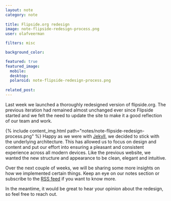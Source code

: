 ```yaml
---
layout: note
category: note
  
title: Flipside.org redesign
image: note-flipside-redesign-process.png
user: olafveerman

filters: misc

background_color:

featured: true
featured_image: 
  mobile: 
  desktop: 
  polaroid: note-flipside-redesign-process.png
  
related_post:
---
```

Last week we launched a thoroughly redesigned version of flipside.org. The previous iteration had remained almost unchanged ever since Flipside started and we felt the need to update the site to make it a good reflection of our team and work.

{% include content_img.html path="notes/note-flipside-redesign-process.png" %}
Happy as we were with [Jekyll](http://jekyllrb.com), we decided to stick with the underlying architecture. This has allowed us to focus on design and content and put our effort into ensuring a pleasant and consistent experience across all modern devices. Like the previous website, we wanted the new structure and appearance to be clean, elegant and intuitive.

Over the next couple of weeks, we will be sharing some more insights on how we implemented certain things. Keep an eye on our notes section or subscribe to the [RSS feed](http://flipside.org/feed.xml) if you want to know more.

In the meantime, it would be great to hear your opinion about the redesign, so feel free to reach out.